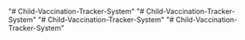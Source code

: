 "# Child-Vaccination-Tracker-System" 
"# Child-Vaccination-Tracker-System" 
"# Child-Vaccination-Tracker-System" 
"# Child-Vaccination-Tracker-System" 
